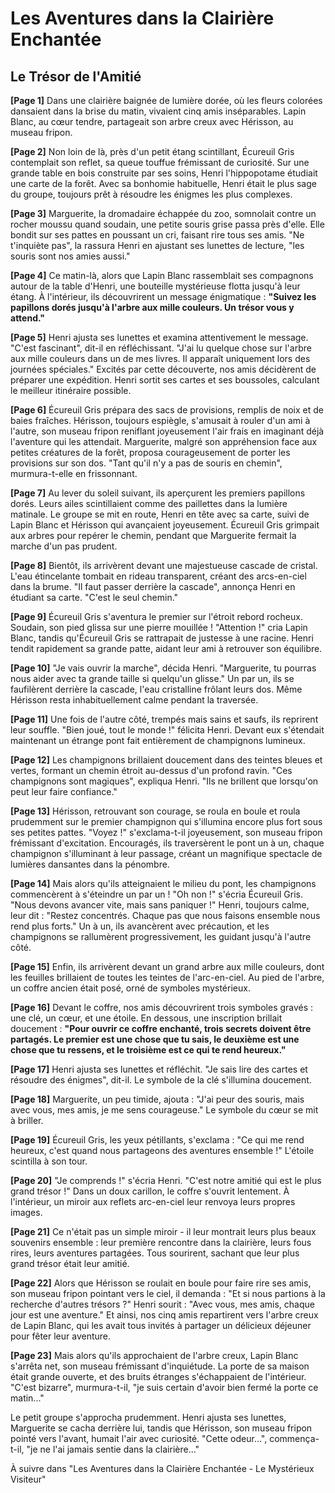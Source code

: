 # Les Aventures dans la Clairière Enchantée
## Le Trésor de l'Amitié

**[Page 1]**
Dans une clairière baignée de lumière dorée, où les fleurs colorées dansaient dans la brise du matin, vivaient cinq amis inséparables. Lapin Blanc, au cœur tendre, partageait son arbre creux avec Hérisson, au museau fripon.

**[Page 2]**
Non loin de là, près d'un petit étang scintillant, Écureuil Gris contemplait son reflet, sa queue touffue frémissant de curiosité. Sur une grande table en bois construite par ses soins, Henri l'hippopotame étudiait une carte de la forêt. Avec sa bonhomie habituelle, Henri était le plus sage du groupe, toujours prêt à résoudre les énigmes les plus complexes.

**[Page 3]**
Marguerite, la dromadaire échappée du zoo, somnolait contre un rocher moussu quand soudain, une petite souris grise passa près d'elle. Elle bondit sur ses pattes en poussant un cri, faisant rire tous ses amis. "Ne t'inquiète pas", la rassura Henri en ajustant ses lunettes de lecture, "les souris sont nos amies aussi."

**[Page 4]**
Ce matin-là, alors que Lapin Blanc rassemblait ses compagnons autour de la table d'Henri, une bouteille mystérieuse flotta jusqu'à leur étang. À l'intérieur, ils découvrirent un message énigmatique :
**"Suivez les papillons dorés jusqu'à l'arbre aux mille couleurs. Un trésor vous y attend."**

**[Page 5]**
Henri ajusta ses lunettes et examina attentivement le message. "C'est fascinant", dit-il en réfléchissant. "J'ai lu quelque chose sur l'arbre aux mille couleurs dans un de mes livres. Il apparaît uniquement lors des journées spéciales."
Excités par cette découverte, nos amis décidèrent de préparer une expédition. Henri sortit ses cartes et ses boussoles, calculant le meilleur itinéraire possible.

**[Page 6]**
Écureuil Gris prépara des sacs de provisions, remplis de noix et de baies fraîches. Hérisson, toujours espiègle, s'amusait à rouler d'un ami à l'autre, son museau fripon reniflant joyeusement l'air frais en imaginant déjà l'aventure qui les attendait.
Marguerite, malgré son appréhension face aux petites créatures de la forêt, proposa courageusement de porter les provisions sur son dos. "Tant qu'il n'y a pas de souris en chemin", murmura-t-elle en frissonnant.

**[Page 7]**
Au lever du soleil suivant, ils aperçurent les premiers papillons dorés. Leurs ailes scintillaient comme des paillettes dans la lumière matinale. Le groupe se mit en route, Henri en tête avec sa carte, suivi de Lapin Blanc et Hérisson qui avançaient joyeusement. Écureuil Gris grimpait aux arbres pour repérer le chemin, pendant que Marguerite fermait la marche d'un pas prudent.

**[Page 8]**
Bientôt, ils arrivèrent devant une majestueuse cascade de cristal. L'eau étincelante tombait en rideau transparent, créant des arcs-en-ciel dans la brume. "Il faut passer derrière la cascade", annonça Henri en étudiant sa carte. "C'est le seul chemin."

**[Page 9]**
Écureuil Gris s'aventura le premier sur l'étroit rebord rocheux. Soudain, son pied glissa sur une pierre mouillée ! "Attention !" cria Lapin Blanc, tandis qu'Écureuil Gris se rattrapait de justesse à une racine. Henri tendit rapidement sa grande patte, aidant leur ami à retrouver son équilibre.

**[Page 10]**
"Je vais ouvrir la marche", décida Henri. "Marguerite, tu pourras nous aider avec ta grande taille si quelqu'un glisse." Un par un, ils se faufilèrent derrière la cascade, l'eau cristalline frôlant leurs dos. Même Hérisson resta inhabituellement calme pendant la traversée.

**[Page 11]**
Une fois de l'autre côté, trempés mais sains et saufs, ils reprirent leur souffle. "Bien joué, tout le monde !" félicita Henri. Devant eux s'étendait maintenant un étrange pont fait entièrement de champignons lumineux.

**[Page 12]**
Les champignons brillaient doucement dans des teintes bleues et vertes, formant un chemin étroit au-dessus d'un profond ravin. "Ces champignons sont magiques", expliqua Henri. "Ils ne brillent que lorsqu'on peut leur faire confiance."

**[Page 13]**
Hérisson, retrouvant son courage, se roula en boule et roula prudemment sur le premier champignon qui s'illumina encore plus fort sous ses petites pattes. "Voyez !" s'exclama-t-il joyeusement, son museau fripon frémissant d'excitation. Encouragés, ils traversèrent le pont un à un, chaque champignon s'illuminant à leur passage, créant un magnifique spectacle de lumières dansantes dans la pénombre.

**[Page 14]**
Mais alors qu'ils atteignaient le milieu du pont, les champignons commencèrent à s'éteindre un par un ! "Oh non !" s'écria Écureuil Gris. "Nous devons avancer vite, mais sans paniquer !"
Henri, toujours calme, leur dit : "Restez concentrés. Chaque pas que nous faisons ensemble nous rend plus forts."
Un à un, ils avancèrent avec précaution, et les champignons se rallumèrent progressivement, les guidant jusqu'à l'autre côté.

**[Page 15]**
Enfin, ils arrivèrent devant un grand arbre aux mille couleurs, dont les feuilles brillaient de toutes les teintes de l'arc-en-ciel. Au pied de l'arbre, un coffre ancien était posé, orné de symboles mystérieux.

**[Page 16]**
Devant le coffre, nos amis découvrirent trois symboles gravés : une clé, un cœur, et une étoile. En dessous, une inscription brillait doucement :
**"Pour ouvrir ce coffre enchanté, trois secrets doivent être partagés. Le premier est une chose que tu sais, le deuxième est une chose que tu ressens, et le troisième est ce qui te rend heureux."**

**[Page 17]**
Henri ajusta ses lunettes et réfléchit. "Je sais lire des cartes et résoudre des énigmes", dit-il. Le symbole de la clé s'illumina doucement.

**[Page 18]**
Marguerite, un peu timide, ajouta : "J'ai peur des souris, mais avec vous, mes amis, je me sens courageuse." Le symbole du cœur se mit à briller.

**[Page 19]**
Écureuil Gris, les yeux pétillants, s'exclama : "Ce qui me rend heureux, c'est quand nous partageons des aventures ensemble !" L'étoile scintilla à son tour.

**[Page 20]**
"Je comprends !" s'écria Henri. "C'est notre amitié qui est le plus grand trésor !"
Dans un doux carillon, le coffre s'ouvrit lentement. À l'intérieur, un miroir aux reflets arc-en-ciel leur renvoya leurs propres images.

**[Page 21]**
Ce n'était pas un simple miroir - il leur montrait leurs plus beaux souvenirs ensemble : leur première rencontre dans la clairière, leurs fous rires, leurs aventures partagées. Tous sourirent, sachant que leur plus grand trésor était leur amitié.

**[Page 22]**
Alors que Hérisson se roulait en boule pour faire rire ses amis, son museau fripon pointant vers le ciel, il demanda : "Et si nous partions à la recherche d'autres trésors ?"
Henri sourit : "Avec vous, mes amis, chaque jour est une aventure."
Et ainsi, nos cinq amis repartirent vers l'arbre creux de Lapin Blanc, qui les avait tous invités à partager un délicieux déjeuner pour fêter leur aventure.

**[Page 23]**
Mais alors qu'ils approchaient de l'arbre creux, Lapin Blanc s'arrêta net, son museau frémissant d'inquiétude. La porte de sa maison était grande ouverte, et des bruits étranges s'échappaient de l'intérieur. "C'est bizarre", murmura-t-il, "je suis certain d'avoir bien fermé la porte ce matin..."

Le petit groupe s'approcha prudemment. Henri ajusta ses lunettes, Marguerite se cacha derrière lui, tandis que Hérisson, son museau fripon pointé vers l'avant, humait l'air avec curiosité. "Cette odeur...", commença-t-il, "je ne l'ai jamais sentie dans la clairière..."

À suivre dans "Les Aventures dans la Clairière Enchantée - Le Mystérieux Visiteur"